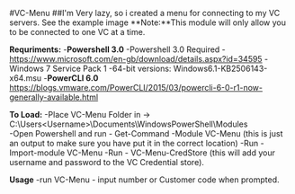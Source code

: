 #VC-Menu
##I'm Very lazy, so i created a menu for connecting to my VC servers.
See the example image
**Note:**This module will only allow you to be connected to one VC at a time. 

**Requriments:**
    -**Powershell 3.0**
        -Powershell 3.0 Required - https://www.microsoft.com/en-gb/download/details.aspx?id=34595
	    -Windows 7 Service Pack 1
		-64-bit versions: Windows6.1-KB2506143-x64.msu
    -**PowerCLI 6.0**
        https://blogs.vmware.com/PowerCLI/2015/03/powercli-6-0-r1-now-generally-available.html

**To Load:**
    -Place VC-Menu Folder in -> C:\Users\<Username>\Documents\WindowsPowerShell\Modules\
    -Open Powershell and run - Get-Command -Module VC-Menu (this is just an output to make sure you have put it in the correct location)
    -Run - Import-module VC-Menu
    -Run - VC-Menu-CredStore (this will add your username and password to the VC Credential store).

**Usage** 
	-run VC-Menu - input number or Customer code when prompted.
